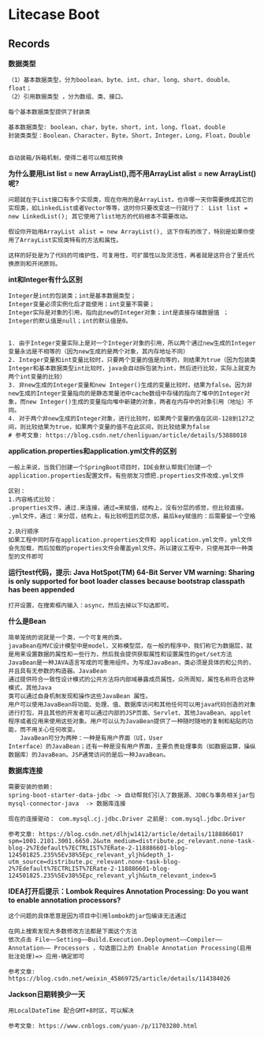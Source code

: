 # Litecase Boot

## Records

**数据类型**

```text
（1）基本数据类型，分为boolean、byte、int、char、long、short、double、float；
（2）引用数据类型 ，分为数组、类、接口。

每个基本数据类型提供了封装类

基本数据类型: boolean，char，byte，short，int，long，float，double
封装类类型：Boolean，Character，Byte，Short，Integer，Long，Float，Double


自动装箱/拆箱机制，使得二者可以相互转换
```

**为什么要用List list = new ArrayList(),而不用ArrayList alist = new ArrayList()呢?**

```text
问题就在于List接口有多个实现类，现在你用的是ArrayList，也许哪一天你需要换成其它的实现类，如LinkedList或者Vector等等，这时你只要改变这一行就行了： List list = new LinkedList(); 其它使用了list地方的代码根本不需要改动。

假设你开始用ArrayList alist = new ArrayList(), 这下你有的改了，特别是如果你使用了ArrayList实现类特有的方法和属性。

这样的好处是为了代码的可维护性，可复用性，可扩展性以及灵活性，再者就是这符合了里氏代换原则和开闭原则。
```

**int和Integer有什么区别**

```text
Integer是int的包装类；int是基本数据类型；
Integer变量必须实例化后才能使用；int变量不需要；
Integer实际是对象的引用，指向此new的Integer对象；int是直接存储数据值 ；
Integer的默认值是null；int的默认值是0。


1. 由于Integer变量实际上是对一个Integer对象的引用，所以两个通过new生成的Integer变量永远是不相等的（因为new生成的是两个对象，其内存地址不同）
2. Integer变量和int变量比较时，只要两个变量的值是向等的，则结果为true（因为包装类Integer和基本数据类型int比较时，java会自动拆包装为int，然后进行比较，实际上就变为两个int变量的比较）
3. 非new生成的Integer变量和new Integer()生成的变量比较时，结果为false。因为非new生成的Integer变量指向的是静态常量池中cache数组中存储的指向了堆中的Integer对象，而new Integer()生成的变量指向堆中新建的对象，两者在内存中的对象引用（地址）不同。
4. 对于两个非new生成的Integer对象，进行比较时，如果两个变量的值在区间-128到127之间，则比较结果为true，如果两个变量的值不在此区间，则比较结果为false
# 参考文章: https://blog.csdn.net/chenliguan/article/details/53888018
```

**application.properties和application.yml文件的区别**

```text
一般上来说，当我们创建一个SpringBoot项目时，IDE会默认帮我们创建一个application.properties配置文件。有些朋友习惯把.properties文件改成.yml文件

区别：
1.内容格式比较：
.properties文件，通过.来连接，通过=来赋值，结构上，没有分层的感觉，但比较直接。
.yml文件，通过：来分层，结构上，有比较明显的层次感，最后key赋值的：后需要留一个空格

2.执行顺序
如果工程中同时存在application.properties文件和 application.yml文件，yml文件会先加载，而后加载的properties文件会覆盖yml文件。所以建议工程中，只使用其中一种类型的文件即可
```

**运行test代码，提示: Java HotSpot(TM) 64-Bit Server VM warning: Sharing is only supported for boot loader classes
because bootstrap classpath has been appended**

```text
打开设置，在搜索框内输入：async，然后去掉以下勾选即可。
```

**什么是Bean**

```text
简单笼统的说就是一个类，一个可复用的类。
javaBean在MVC设计模型中是model，又称模型层，在一般的程序中，我们称它为数据层，就是用来设置数据的属性和一些行为，然后我会提供获取属性和设置属性的get/set方法JavaBean是一种JAVA语言写成的可重用组件。为写成JavaBean，类必须是具体的和公共的，并且具有无参数的构造器。JavaBean
通过提供符合一致性设计模式的公共方法将内部域暴露成员属性。众所周知，属性名称符合这种模式，其他Java
类可以通过自身机制发现和操作这些JavaBean 属性。　
用户可以使用JavaBean将功能、处理、值、数据库访问和其他任何可以用java代码创造的对象进行打包，并且其他的开发者可以通过内部的JSP页面、Servlet、其他JavaBean、applet程序或者应用来使用这些对象。用户可以认为JavaBean提供了一种随时随地的复制和粘贴的功能，而不用关心任何改变。
　　JavaBean可分为两种：一种是有用户界面（UI，User
Interface）的JavaBean；还有一种是没有用户界面，主要负责处理事务（如数据运算，操纵数据库）的JavaBean。JSP通常访问的是后一种JavaBean。
```

**数据库连接**

```text
需要安装的依赖:
spring-boot-starter-data-jdbc -> 自动帮我们引入了数据源、JDBC与事务相关jar包
mysql-connector-java  -> 数据库连接

现在的连接驱动： com.mysql.cj.jdbc.Driver 之前是: com.mysql.jdbc.Driver

参考文章: https://blog.csdn.net/dlhjw1412/article/details/118886601?spm=1001.2101.3001.6650.2&utm_medium=distribute.pc_relevant.none-task-blog-2%7Edefault%7ECTRLIST%7ERate-2-118886601-blog-124501825.235%5Ev38%5Epc_relevant_yljh&depth_1-utm_source=distribute.pc_relevant.none-task-blog-2%7Edefault%7ECTRLIST%7ERate-2-118886601-blog-124501825.235%5Ev38%5Epc_relevant_yljh&utm_relevant_index=5
```

**IDEA打开后提示：Lombok Requires Annotation Processing: Do you want to enable annotation processors?**

```text
这个问题的具体愿意是因为项目中引用lombok的jar包编译无法通过

在网上搜索发现大多数修改方法都是下面这个方法
依次点击 File——Setting——Build.Execution.Deployment——Compiler——Annotation—— Processors ，勾选窗口上的 Enable Annotation Processing(启用批注处理)=> 应用-确定即可

参考文章: https://blog.csdn.net/weixin_45869725/article/details/114384026
```

**Jackson日期转换少一天**

```text
用LocalDateTime 配合GMT+8时区，可以解决

参考文章: https://www.cnblogs.com/yuan-/p/11703280.html
```